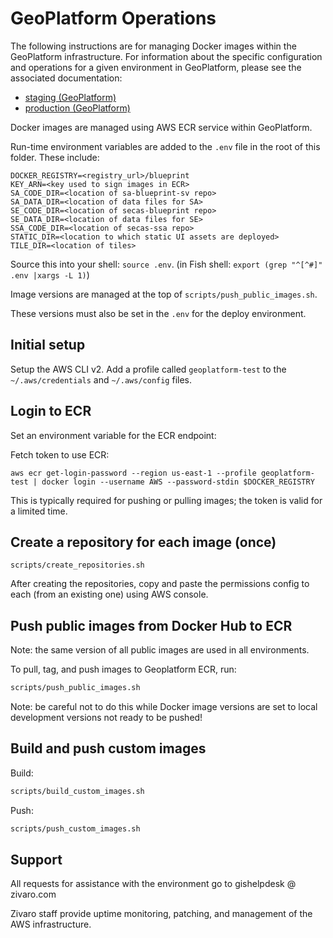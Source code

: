# GeoPlatform Operations

The following instructions are for managing Docker images within the GeoPlatform
infrastructure. For information about the specific configuration and operations
for a given environment in GeoPlatform, please see the associated documentation:

-   [staging (GeoPlatform)](deploy/staging/README.md)
-   [production (GeoPlatform)](deploy/production/README.md)

Docker images are managed using AWS ECR service within GeoPlatform.

Run-time environment variables are added to the `.env` file in the root of this folder.
These include:

```
DOCKER_REGISTRY=<registry_url>/blueprint
KEY_ARN=<key used to sign images in ECR>
SA_CODE_DIR=<location of sa-blueprint-sv repo>
SA_DATA_DIR=<location of data files for SA>
SE_CODE_DIR=<location of secas-blueprint repo>
SE_DATA_DIR=<location of data files for SE>
SSA_CODE_DIR=<location of secas-ssa repo>
STATIC_DIR=<location to which static UI assets are deployed>
TILE_DIR=<location of tiles>
```

Source this into your shell: `source .env`.
(in Fish shell: `export (grep "^[^#]" .env |xargs -L 1)`)

Image versions are managed at the top of `scripts/push_public_images.sh`.

These versions must also be set in the `.env` for the deploy
environment.

## Initial setup

Setup the AWS CLI v2. Add a profile called `geoplatform-test` to the
`~/.aws/credentials` and `~/.aws/config` files.

## Login to ECR

Set an environment variable for the ECR endpoint:

Fetch token to use ECR:

```
aws ecr get-login-password --region us-east-1 --profile geoplatform-test | docker login --username AWS --password-stdin $DOCKER_REGISTRY
```

This is typically required for pushing or pulling images; the token is valid for a limited time.

## Create a repository for each image (once)

```
scripts/create_repositories.sh
```

After creating the repositories, copy and paste the permissions config to each
(from an existing one) using AWS console.

## Push public images from Docker Hub to ECR

Note: the same version of all public images are used in all environments.

To pull, tag, and push images to Geoplatform ECR, run:

```bash
scripts/push_public_images.sh
```

Note: be careful not to do this while Docker image versions are set to local
development versions not ready to be pushed!

## Build and push custom images

Build:

```bash
scripts/build_custom_images.sh
```

Push:

```bash
scripts/push_custom_images.sh
```

## Support

All requests for assistance with the environment go to gishelpdesk @ zivaro.com

Zivaro staff provide uptime monitoring, patching, and management of the AWS infrastructure.
